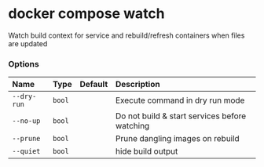 # docker compose watch

<!---MARKER_GEN_START-->
Watch build context for service and rebuild/refresh containers when files are updated

### Options

| Name        | Type   | Default | Description                                   |
|:------------|:-------|:--------|:----------------------------------------------|
| `--dry-run` | `bool` |         | Execute command in dry run mode               |
| `--no-up`   | `bool` |         | Do not build & start services before watching |
| `--prune`   | `bool` |         | Prune dangling images on rebuild              |
| `--quiet`   | `bool` |         | hide build output                             |

<!---MARKER_GEN_END-->
